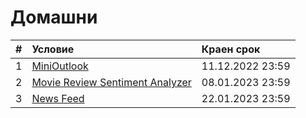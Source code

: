 # Домашни

| # | Условие                                                                                 | Краен срок       |
|:--|:--------------------------------------------------------------------------------------- |:---------------- |
| 1 | [MiniOutlook](./01-mini-outlook) | 11.12.2022 23:59 |
| 2 | [Movie Review Sentiment Analyzer](./02-movie-review-sentiment-analyzer) | 08.01.2023 23:59 |
| 3 | [News Feed](./03-news-feed) | 22.01.2023 23:59 |
